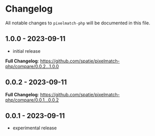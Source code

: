 # Changelog

All notable changes to `pixelmatch-php` will be documented in this file.

## 1.0.0 - 2023-09-11

- initial release

**Full Changelog**: https://github.com/spatie/pixelmatch-php/compare/0.0.2...1.0.0

## 0.0.2 - 2023-09-11

**Full Changelog**: https://github.com/spatie/pixelmatch-php/compare/0.0.1...0.0.2

## 0.0.1 - 2023-09-11

- experimental release
